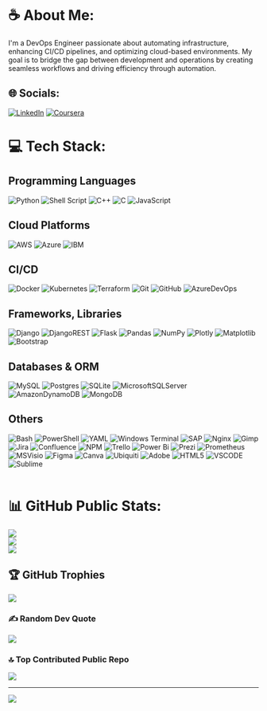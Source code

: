 # ☕ About Me:
I'm a DevOps Engineer passionate about automating infrastructure, enhancing CI/CD pipelines, and optimizing cloud-based environments. My goal is to bridge the gap between development and operations by creating seamless workflows and driving efficiency through automation.<br>


## 🌐 Socials:
[![LinkedIn](https://img.shields.io/badge/LinkedIn-0077B5?style=for-the-badge&logo=linkedin&logoColor=white)](https://linkedin.com/in/dhillancontreras/) [![Coursera](https://img.shields.io/badge/Coursera-0056D2?style=for-the-badge&logo=Coursera&logoColor=white)](https://www.coursera.org/user/1ee5c17cac0a6ba27e335145b75506ab)

# 💻 Tech Stack:

## Programming Languages
![Python](https://img.shields.io/badge/python-3670A0?style=for-the-badge&logo=python&logoColor=ffdd54) ![Shell Script](https://img.shields.io/badge/shell_script-%23121011.svg?style=for-the-badge&logo=gnu-bash&logoColor=white) ![C++](https://img.shields.io/badge/c++-%2300599C.svg?style=for-the-badge&logo=c%2B%2B&logoColor=white) ![C](https://img.shields.io/badge/c-%2300599C.svg?style=for-the-badge&logo=c&logoColor=white) ![JavaScript](https://img.shields.io/badge/javascript-%23323330.svg?style=for-the-badge&logo=javascript&logoColor=%23F7DF1E) 

## Cloud Platforms

 ![AWS](https://img.shields.io/badge/Amazon_AWS-FF9900?style=for-the-badge&logo=amazonaws&logoColor=whit)  ![Azure](https://img.shields.io/badge/azure-%230072C6.svg?style=for-the-badge&logo=microsoftazure&logoColor=white) ![IBM](https://img.shields.io/badge/IBM%20Cloud-1261FE?style=for-the-badge&logo=IBM%20Cloud&logoColor=white)

## CI/CD
![Docker](https://img.shields.io/badge/docker-%230db7ed.svg?style=for-the-badge&logo=docker&logoColor=white) ![Kubernetes](https://img.shields.io/badge/kubernetes-%23326ce5.svg?style=for-the-badge&logo=kubernetes&logoColor=white) ![Terraform](https://img.shields.io/badge/terraform-%235835CC.svg?style=for-the-badge&logo=terraform&) ![Git](https://img.shields.io/badge/git-%23F05033.svg?style=for-the-badge&logo=git&logoColor=white) ![GitHub](https://img.shields.io/badge/github-%23121011.svg?style=for-the-badge&logo=github&logoColor=white)  ![AzureDevOps](https://img.shields.io/badge/Azure_DevOps-0078D7?style=for-the-badge&logo=azure-devops&logoColor=white)


## Frameworks, Libraries
![Django](https://img.shields.io/badge/django-%23092E20.svg?style=for-the-badge&logo=django&logoColor=white) ![DjangoREST](https://img.shields.io/badge/DJANGO-REST-ff1709?style=for-the-badge&logo=django&logoColor=white&color=ff1709&labelColor=gray)    ![Flask](https://img.shields.io/badge/flask-%23000.svg?style=for-the-badge&logo=flask&logoColor=white) ![Pandas](https://img.shields.io/badge/pandas-%23150458.svg?style=for-the-badge&logo=pandas&logoColor=white) ![NumPy](https://img.shields.io/badge/numpy-%23013243.svg?style=for-the-badge&logo=numpy&logoColor=white) ![Plotly](https://img.shields.io/badge/Plotly-239120?style=for-the-badge&logo=plotly&logoColor=white) ![Matplotlib](https://img.shields.io/badge/Matplotlib-%23ffffff.svg?style=for-the-badge&logo=Matplotlib&logoColor=black) ![Bootstrap](https://img.shields.io/badge/bootstrap-%238511FA.svg?style=for-the-badge&logo=bootstrap&logoColor=white)

## Databases & ORM
 ![MySQL](https://img.shields.io/badge/mysql-4479A1.svg?style=for-the-badge&logo=mysql&logoColor=white) ![Postgres](https://img.shields.io/badge/postgres-%23316192.svg?style=for-the-badge&logo=postgresql&logoColor=white) ![SQLite](https://img.shields.io/badge/sqlite-%2307405e.svg?style=for-the-badge&logo=sqlite&logoColor=white) ![MicrosoftSQLServer](https://img.shields.io/badge/Microsoft%20SQL%20Server-CC2927?style=for-the-badge&logo=microsoft%20sql%20server&logoColor=white)  ![AmazonDynamoDB](https://img.shields.io/badge/Amazon%20DynamoDB-4053D6?style=for-the-badge&logo=Amazon%20DynamoDB&logoColor=white) ![MongoDB](https://img.shields.io/badge/MongoDB-%234ea94b.svg?style=for-the-badge&logo=mongodb&logoColor=white) 

## Others
 ![Bash](https://img.shields.io/badge/GNU%20Bash-4EAA25?style=for-the-badge&logo=GNU%20Bash&logoColor=white)    ![PowerShell](https://img.shields.io/badge/PowerShell-%235391FE.svg?style=for-the-badge&logo=powershell&logoColor=white) ![YAML](https://img.shields.io/badge/yaml-%23ffffff.svg?style=for-the-badge&logo=yaml&logoColor=151515)   ![Windows Terminal](https://img.shields.io/badge/Windows%20Terminal-%234D4D4D.svg?style=for-the-badge&logo=windows-terminal&logoColor=white)  ![SAP](https://img.shields.io/badge/SAP-0FAAFF?style=for-the-badge&logo=sap&logoColor=white)   ![Nginx](https://img.shields.io/badge/nginx-%23009639.svg?style=for-the-badge&logo=nginx&logoColor=white) ![Gimp](https://img.shields.io/badge/Gimp-657D8B?style=for-the-badge&logo=gimp&logoColor=FFFFFF)   ![Jira](https://img.shields.io/badge/jira-%230A0FFF.svg?style=for-the-badge&logo=jira&logoColor=white)    ![Confluence](https://img.shields.io/badge/confluence-%23172BF4.svg?style=for-the-badge&logo=confluence&logoColor=white) ![NPM](https://img.shields.io/badge/NPM-%23CB3837.svg?style=for-the-badge&logo=npm&logoColor=white)   ![Trello](https://img.shields.io/badge/Trello-%23026AA7.svg?style=for-the-badge&logo=Trello&logoColor=white) ![Power Bi](https://img.shields.io/badge/power_bi-F2C811?style=for-the-badge&logo=powerbi&logoColor=black) ![Prezi](https://img.shields.io/badge/Prezi-%23000000.svg?style=for-the-badge&logo=Prezi&logoColor=white) ![Prometheus](https://img.shields.io/badge/Prometheus-E6522C?style=for-the-badge&logo=Prometheus&logoColor=white) ![MSVisio](https://img.shields.io/badge/Microsoft_Visio-3955A3?style=for-the-badge&logo=microsoft-visio&logoColor=white)   ![Figma](https://img.shields.io/badge/figma-%23F24E1E.svg?style=for-the-badge&logo=figma&logoColor=white) ![Canva](https://img.shields.io/badge/Canva-%2300C4CC.svg?style=for-the-badge&logo=Canva&logoColor=white) ![Ubiquiti](https://img.shields.io/badge/ubiquiti-%230559C9.svg?style=for-the-badge&logo=ubiquiti&logoColor=white) ![Adobe](https://img.shields.io/badge/adobe-%23FF0000.svg?style=for-the-badge&logo=adobe&logoColor=white) ![HTML5](https://img.shields.io/badge/html5-%23E34F26.svg?style=for-the-badge&logo=html5&logoColor=white) ![VSCODE](https://img.shields.io/badge/VSCode-0078D4?style=for-the-badge&logo=visual%20studio%20code&logoColor=white) ![Sublime](https://img.shields.io/badge/sublime_text-%23575757.svg?&style=for-the-badge&logo=sublime-text&logoColor=important) 
<br/><br/>

# 📊 GitHub Public Stats:
![](https://github-readme-stats.vercel.app/api?username=DhillanC&theme=github_dark&hide_border=false&include_all_commits=false&count_private=true)<br/>
![](https://github-readme-streak-stats.herokuapp.com/?user=DhillanC&theme=github_dark&hide_border=false)<br/>
![](https://github-readme-stats.vercel.app/api/top-langs/?username=DhillanC&theme=github_dark&hide_border=false&include_all_commits=false&count_private=true&layout=compact)<br/>


## 🏆 GitHub Trophies
![](https://github-profile-trophy.vercel.app/?username=DhillanC&theme=gruvbox&no-frame=false&no-bg=true&margin-w=4)
<br/>
### ✍️ Random Dev Quote
![](https://quotes-github-readme.vercel.app/api?type=horizontal&theme=one_dark_pro)
<br/>

### 🔝 Top Contributed Public Repo
![](https://github-contributor-stats.vercel.app/api?username=DhillanC&limit=5&theme=dark&combine_all_yearly_contributions=true)

---
[![](https://visitcount.itsvg.in/api?id=DhillanC&icon=9&color=8)](https://visitcount.itsvg.in)
